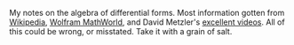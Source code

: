 My notes on the algebra of differential forms.
Most information gotten from [Wikipedia](https://en.wikipedia.org/wiki/Exterior_algebra), [Wolfram MathWorld](http://mathworld.wolfram.com/ExteriorAlgebra.html), and David Metzler's [excellent videos](https://www.youtube.com/playlist?list=PLB8F2D70E034E9C29).
All of this could be wrong, or misstated. Take it with a grain of salt.
